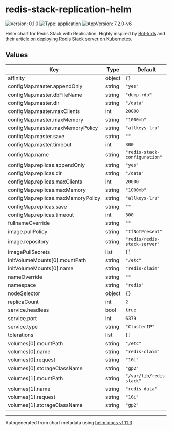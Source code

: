 # redis-stack-replication-helm

![Version: 0.1.0](https://img.shields.io/badge/Version-0.1.0-informational?style=flat-square) ![Type: application](https://img.shields.io/badge/Type-application-informational?style=flat-square) ![AppVersion: 7.2.0-v6](https://img.shields.io/badge/AppVersion-7.2.0--v6-informational?style=flat-square)

Helm chart for Redis Stack with Replication. Highly inspired by [Bot-kids](https://dev.to/botkids) and their [article on deploying Redis Stack server on Kubernetes](https://dev.to/botkids/ho-to-deploy-redis-stack-server-statefulset-in-kubernetes-4j8g).

## Values

| Key | Type | Default | Description |
|-----|------|---------|-------------|
| affinity | object | `{}` |  |
| configMap.master.appendOnly | string | `"yes"` |  |
| configMap.master.dbFileName | string | `"dump.rdb"` |  |
| configMap.master.dir | string | `"/data"` |  |
| configMap.master.maxClients | int | `20000` |  |
| configMap.master.maxMemory | string | `"1000mb"` |  |
| configMap.master.maxMemoryPolicy | string | `"allkeys-lru"` |  |
| configMap.master.save | string | `""` |  |
| configMap.master.timeout | int | `300` |  |
| configMap.name | string | `"redis-stack-configuration"` |  |
| configMap.replicas.appendOnly | string | `"yes"` |  |
| configMap.replicas.dir | string | `"/data"` |  |
| configMap.replicas.maxClients | int | `20000` |  |
| configMap.replicas.maxMemory | string | `"1000mb"` |  |
| configMap.replicas.maxMemoryPolicy | string | `"allkeys-lru"` |  |
| configMap.replicas.save | string | `""` |  |
| configMap.replicas.timeout | int | `300` |  |
| fullnameOverride | string | `""` |  |
| image.pullPolicy | string | `"IfNotPresent"` |  |
| image.repository | string | `"redis/redis-stack-server"` |  |
| imagePullSecrets | list | `[]` |  |
| initVolumeMounts[0].mountPath | string | `"/etc"` |  |
| initVolumeMounts[0].name | string | `"redis-claim"` |  |
| nameOverride | string | `""` |  |
| namespace | string | `"redis"` |  |
| nodeSelector | object | `{}` |  |
| replicaCount | int | `2` |  |
| service.headless | bool | `true` |  |
| service.port | int | `6379` |  |
| service.type | string | `"ClusterIP"` |  |
| tolerations | list | `[]` |  |
| volumes[0].mountPath | string | `"/etc"` |  |
| volumes[0].name | string | `"redis-claim"` |  |
| volumes[0].request | string | `"1Gi"` |  |
| volumes[0].storageClassName | string | `"gp2"` |  |
| volumes[1].mountPath | string | `"/var/lib/redis-stack"` |  |
| volumes[1].name | string | `"redis-data"` |  |
| volumes[1].request | string | `"1Gi"` |  |
| volumes[1].storageClassName | string | `"gp2"` |  |

----------------------------------------------
Autogenerated from chart metadata using [helm-docs v1.11.3](https://github.com/norwoodj/helm-docs/releases/v1.11.3)
